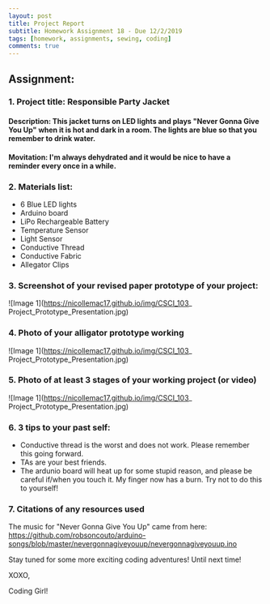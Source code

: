 ```yaml
---
layout: post
title: Project Report 
subtitle: Homework Assignment 18 - Due 12/2/2019
tags: [homework, assignments, sewing, coding]
comments: true
---
```


## Assignment:
### 1. Project title: Responsible Party Jacket
#### Description: This jacket turns on LED lights and plays "Never Gonna Give You Up" when it is hot and dark in a room. The lights are blue so that you remember to drink water.
#### Movitation: I'm always dehydrated and it would be nice to have a reminder every once in a while. 

### 2. Materials list: 
 * 6 Blue LED lights 
 * Arduino board 
 * LiPo Rechargeable Battery
 * Temperature Sensor
 * Light Sensor 
 * Conductive Thread
 * Conductive Fabric 
 * Allegator Clips

### 3. Screenshot of your revised paper prototype of your project:
![Image 1](https://nicollemac17.github.io/img/CSCI_103_ Project_Prototype_Presentation.jpg)

### 4. Photo of your alligator prototype working
![Image 1](https://nicollemac17.github.io/img/CSCI_103_ Project_Prototype_Presentation.jpg)

### 5. Photo of at least 3 stages of your working project (or video)
![Image 1](https://nicollemac17.github.io/img/CSCI_103_ Project_Prototype_Presentation.jpg)

### 6. 3 tips to your past self: 
 * Conductive thread is the worst and does not work. Please remember this going forward. 
 * TAs are your best friends. 
 * The ardunio board will heat up for some stupid reason, and please be careful if/when you touch it. My finger now has a burn. Try not to do this to yourself! 

### 7. Citations of any resources used
The music for "Never Gonna Give You Up" came from here: https://github.com/robsoncouto/arduino-songs/blob/master/nevergonnagiveyouup/nevergonnagiveyouup.ino

Stay tuned for some more exciting coding adventures! Until next time!

XOXO,

Coding Girl! 
